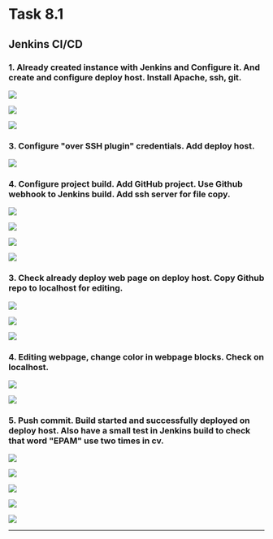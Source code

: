 # Task 8.1

## Jenkins CI/CD

### 1. Already created instance with Jenkins and Configure it. And create and configure deploy host. Install Apache, ssh, git.

![](img/jen1.png)

![](img/jen2.png)

![](img/jen3.png)

### 3. Configure "over SSH plugin" credentials. Add deploy host.

![](img/jen4.png)

### 4. Configure project build. Add GitHub project. Use Github webhook to Jenkins build. Add ssh server for file copy.

![](img/jen5.png)

![](img/jen6.png)

![](img/jen7.png)

![](img/jen8.png)

### 3. Check already deploy web page on deploy host. Copy Github repo to localhost for editing.  

![](img/jen9.png)

![](img/jen10.png)

![](img/jen11.png)

### 4. Editing webpage, change color in webpage blocks. Check on localhost.

![](img/jen12.png)

![](img/jen13.png)

### 5. Push commit. Build started and successfully deployed on deploy host. Also have a small test in Jenkins build to check that word "EPAM" use two times in cv.

![](img/jen14.png)

![](img/jen15.png)

![](img/jen16.png)

![](img/jen17.png)

![](img/jen18.png)


----------------------------------